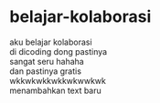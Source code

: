 # belajar-kolaborasi  
aku belajar kolaborasi  
di dicoding dong pastinya  
sangat seru hahaha  
dan pastinya gratis  
wkkwkwkkwkkwkwwkwk  
menambahkan text baru
